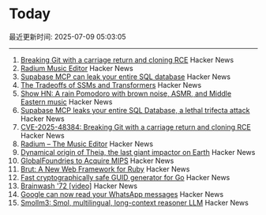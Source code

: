 # Today

最近更新时间: 2025-07-09 05:03:05

--- 
1. [Breaking Git with a carriage return and cloning RCE](https://dgl.cx/2025/07/git-clone-submodule-cve-2025-48384) Hacker News
2. [Radium Music Editor](http://users.notam02.no/~kjetism/radium/) Hacker News
3. [Supabase MCP can leak your entire SQL database](https://www.generalanalysis.com/blog/supabase-mcp-blog) Hacker News
4. [The Tradeoffs of SSMs and Transformers](https://goombalab.github.io/blog/2025/tradeoffs/) Hacker News
5. [Show HN: A rain Pomodoro with brown noise, ASMR, and Middle Eastern music](https://forgetoolz.com/rain-pomodoro) Hacker News
6. [Supabase MCP leaks your entire SQL Database, a lethal trifecta attack](https://simonwillison.net/2025/Jul/6/supabase-mcp-lethal-trifecta/) Hacker News
7. [CVE-2025-48384: Breaking Git with a carriage return and cloning RCE](https://dgl.cx/2025/07/git-clone-submodule-cve-2025-48384) Hacker News
8. [Radium – The Music Editor](http://users.notam02.no/~kjetism/radium/) Hacker News
9. [Dynamical origin of Theia, the last giant impactor on Earth](https://arxiv.org/abs/2507.01826) Hacker News
10. [GlobalFoundries to Acquire MIPS](https://mips.com/press-releases/gf-mips/) Hacker News
11. [Brut: A New Web Framework for Ruby](https://naildrivin5.com/blog/2025/07/08/brut-a-new-web-framework-for-ruby.html) Hacker News
12. [Fast cryptographically safe GUID generator for Go](https://github.com/sdrapkin/guid) Hacker News
13. [Brainwash '72 [video]](https://archive.org/details/Brainwash72) Hacker News
14. [Google can now read your WhatsApp messages](https://www.neowin.net/guides/google-can-now-read-your-whatsapp-messages-heres-how-to-stop-it/) Hacker News
15. [Smollm3: Smol, multilingual, long-context reasoner LLM](https://huggingface.co/blog/smollm3) Hacker News
